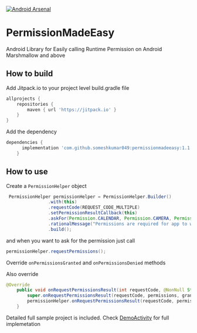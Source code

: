 [![Android Arsenal](https://img.shields.io/badge/Android%20Arsenal-PermissionMadeEasy-blue.svg?style=flat)](https://android-arsenal.com/details/1/7335)

PermissionMadeEasy
=======

Android Library for Easily calling Runtime Permission on Android Marshmallow and above

## How to build

Add Jitpack.io to your project level build.gradle file 
```gradle
allprojects {
    repositories {
        maven { url 'https://jitpack.io' }
    }
}
```
  
Add the dependency
```gradle
dependencies {
	  implementation 'com.github.someshkumar049:permissionmadeeasy:1.1.1'
	}
```
  
## How to use
  
Create a `PermissionHelper` object
  
```java
 PermissionHelper permissionHelper = PermissionHelper.Builder()
                .with(this)
                .requestCode(REQUEST_CODE_MULTIPLE)
                .setPermissionResultCallback(this)
                .askFor(Permission.CALENDAR, Permission.CAMERA, Permission.CONTACTS)
                .rationalMessage("Permissions are required for app to work properly") //Optional
                .build();
 ```
 and when you want to ask for the permission just call
 ```java
permissionHelper.requestPermissions();
 ```
 
Override `onPermissionsGranted` and `onPermissionsDenied` methods

Also override 

```java
@Override
    public void onRequestPermissionsResult(int requestCode, @NonNull String[] permissions, @NonNull int[] grantResults) {
        super.onRequestPermissionsResult(requestCode, permissions, grantResults);
        permissionHelper.onRequestPermissionsResult(requestCode, permissions, grantResults);
    }
```  

Detailed full sample project is included. Check [DemoActivity](https://github.com/someshkumar049/PermissionMadeEasy/blob/master/app/src/main/java/com/somesh/pemissionmadeeasy/DemoActivity.java) for full implemetation 
